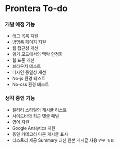 Prontera To-do
==============

### 개발 예정 기능

+ 태그 목록 지원
+ 방명록 페이지 지원
+ 웹 접근성 개선
+ 읽기 모드에서의 맥락 안정화
+ 웹 표준 개선
+ 브라우저 테스트
+ 디자인 통일성 개선
+ No-js 환경 테스트
+ No-css 환경 테스트


### 생각 중인 기능

+ 갤러리 스타일의 게시글 리스트
+ 사이드바의 최근 댓글 패널
+ 영어 지원
+ Google Analytics 지원
+ 동일 카테고리 다른 게시글 표시
+ 티스토리 제공 Summary 대신 원본 게시글 사용 `연구 필요`
